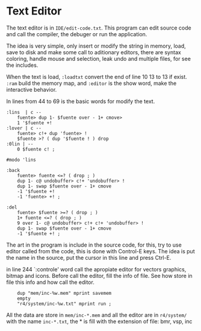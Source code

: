 # Text Editor

The text editor is in `IDE/edit-code.txt`. This program can edit source code and call the compiler, the debuger or run the application.

The idea is very simple, only insert or modify the string in memory, load, save to disk and make some call to aditionary editors, there are syntax coloring, handle mouse and selection, leak undo and multiple files, for see the includes.

When the text is load, `:loadtxt` convert the end of line 10 13 to 13 if exist.
`:ram` build the memory map, and `:editor` is the show word, make the interactive behavior.

In lines from 44 to 69 is the basic words for modify the text.

```
:lins  | c --
	fuente> dup 1- $fuente over - 1+ cmove>
	1 '$fuente +!
:lover | c --
	fuente> c!+ dup 'fuente> !
	$fuente >? ( dup '$fuente ! ) drop
:0lin | --
	0 $fuente c! ;

#modo 'lins

:back
	fuente> fuente <=? ( drop ; )
	dup 1- c@ undobuffer> c!+ 'undobuffer> !
	dup 1- swap $fuente over - 1+ cmove
	-1 '$fuente +!
	-1 'fuente> +! ;

:del
	fuente>	$fuente >=? ( drop ; )
    1+ fuente <=? ( drop ; )
	9 over 1- c@ undobuffer> c!+ c!+ 'undobuffer> !
	dup 1- swap $fuente over - 1+ cmove
	-1 '$fuente +! ;
```

The art in the program is include in the source code, for this, try to use editor called from the code, this is done with Control-E keys. The idea is put the name in the source, put the cursor in this line and press Ctrl-E.

in line 244 `:controle' word call the apropiate editor for vectors graphics, bitmap and icons. Before call the editor, fill the info of file. See how store in file this info and how call the editor.

```
	dup "mem/inc-%w.mem" mprint savemem
	empty
	"r4/system/inc-%w.txt" mprint run ;
```

All the data are store in `mem/inc-*.mem` and all the editor are in `r4/system/` with the name `inc-*.txt`, the * is fill with the extension of file: bmr, vsp, inc
